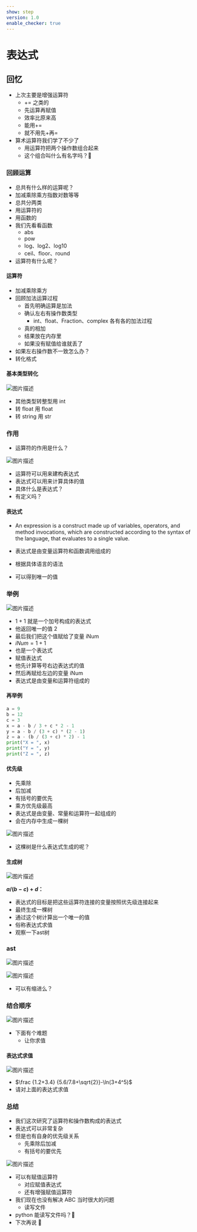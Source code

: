 ```yaml
---
show: step
version: 1.0
enable_checker: true
---
```


# 表达式

## 回忆

- 上次主要是增强运算符
	- += 之类的
	- 先运算再赋值
	- 效率比原来高
	- 能用+=
	- 就不用先+再=
- 算术运算符我们学了不少了
  - 用运算符把两个操作数组合起来
  - 这个组合叫什么有名字吗？🤔

### 回顾运算

- 总共有什么样的运算呢？
- 加减乘除乘方指数对数等等
- 总共分两类
- 用运算符的
- 用函数的
- 我们先看看函数
  - abs
  - pow
  - log、log2、log10
  - ceil、floor、round
- 运算符有什么呢？

#### 运算符

- 加减乘除乘方
- 回顾加法运算过程
  - 首先明确运算是加法
  - 确认左右有操作数类型
    - int、float、Fraction、complex 各有各的加法过程
  - 真的相加
  - 结果放在内存里
  - 如果没有赋值给谁就丢了
- 如果左右操作数不一致怎么办？
- 转化格式

#### 基本类型转化

![图片描述](https://doc.shiyanlou.com/courses/uid1190679-20210822-1629601961035)

- 其他类型转整型用 int
- 转 float 用 float
- 转 string 用 str

### 作用

- 运算符的作用是什么？

![图片描述](https://doc.shiyanlou.com/courses/uid1190679-20210822-1629602321024)

- 运算符可以用来建构表达式
- 表达式可以用来计算具体的值
- 具体什么是表达式？
- 有定义吗？

#### 表达式

- An expression is a construct made up of variables, operators, and method invocations, which are constructed according to the syntax of the language, that evaluates to a single value.

- 表达式是由变量运算符和函数调用组成的
- 根据具体语言的语法
- 可以得到唯一的值

### 举例

![图片描述](https://doc.shiyanlou.com/courses/uid1190679-20210822-1629602598856)

- $1+1$ 就是一个加号构成的表达式
- 他返回唯一的值 2
- 最后我们把这个值赋给了变量 iNum
- $iNum = 1 + 1$
- 也是一个表达式
- 赋值表达式
- 他先计算等号右边表达式的值
- 然后再赋给左边的变量 iNum
- 表达式是由变量和运算符组成的

#### 再举例

```python
a = 9
b = 12
c = 3
x = a - b / 3 + c * 2 - 1
y = a - b / (3 + c) * (2 - 1)
z = a - (b / (3 + c) * 2) - 1
print("X = ", x)
print("Y = ", y)
print("Z = ", z)
```

#### 优先级

- 先乘除
- 后加减
- 有括号的要优先
- 乘方优先级最高
- 表达式是由变量、常量和运算符一起组成的
- 会在内存中生成一棵树

![图片描述](https://doc.shiyanlou.com/courses/uid1190679-20210919-1632026645268)

- 这棵树是什么表达式生成的呢？

#### 生成树

![图片描述](https://doc.shiyanlou.com/courses/uid1190679-20210919-1632026645268)

**$a / (b - c) + d$：**

- 表达式的目标是把这些运算符连接的变量按照优先级连接起来
- 最终生成一棵树
- 通过这个树计算出一个唯一的值
- 俗称表达式求值
- 观察一下ast树

### ast

![图片描述](https://doc.shiyanlou.com/courses/uid1190679-20220731-1659276393400)

![图片描述](https://doc.shiyanlou.com/courses/uid1190679-20220731-1659276385133)

- 可以有缩进么？

### 结合顺序

![图片描述](https://doc.shiyanlou.com/courses/uid1190679-20220731-1659276798021)

- 下面有个难题
	- 让你求值

#### 表达式求值

![图片描述](https://doc.shiyanlou.com/courses/uid1190679-20210822-1629613728592)

- $\frac {1.2+3.4} {5.6/7.8+\sqrt{2}}-\ln(3+4^5)$
- 请对上面的表达式求值

### 总结

- 我们这次研究了运算符和操作数构成的表达式
- 表达式可以非常复杂
- 但是也有自身的优先级关系
  - 先乘除后加减
  - 有括号的要优先
 
![图片描述](https://doc.shiyanlou.com/courses/uid1190679-20220828-1661646491640/wm)

- 可以有赋值运算符
  - 对应赋值表达式
  - 还有增强赋值运算符
- 我们现在也没有解决 ABC 当时很大的问题
  - 读写文件
- python 能读写文件吗？🤔
- 下次再说 👋
